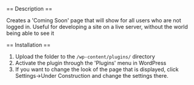 == Description ==

Creates a 'Coming Soon' page that will show for all users who are not logged in. Useful for developing a site on a live server, without the world being able to see it

== Installation ==

1. Upload the folder to the `/wp-content/plugins/` directory
2. Activate the plugin through the 'Plugins' menu in WordPress
3. If you want to change the look of the page that is displayed, click Settings->Under Construction and change the settings there.